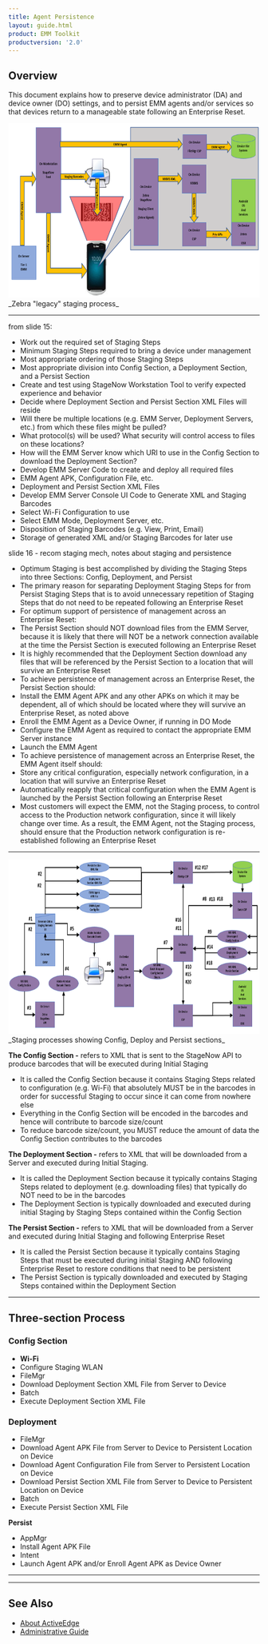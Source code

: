 ```yaml
---
title: Agent Persistence
layout: guide.html
product: EMM Toolkit
productversion: '2.0'
---
```


## Overview

This document explains how to preserve device administrator (DA) and device owner (DO) settings, and to persist EMM agents and/or services so that devices return to a manageable state following an Enterprise Reset.


<img alt="image" style="height:350px" src="legacy_staging_mechanism.png"/>
_Zebra "legacy" staging process_
<br>

-----

from slide 15:

* Work out the required set of Staging Steps​
 * Minimum Staging Steps required to bring a device under management​
 * Most appropriate ordering of those Staging Steps​
 * Most appropriate division into Config Section, a Deployment Section, and a Persist Section​
* Create and test using StageNow Workstation Tool to verify expected experience and behavior​
 * Decide where Deployment Section and Persist Section XML Files will reside​
 * Will there be multiple locations (e.g. EMM Server, Deployment Servers, etc.) from which these files might be pulled?​
 * What protocol(s) will be used?  What security will control access to files on these locations?​
 * How will the EMM Server know which URI to use in the Config Section to download the Deployment Section?​
* Develop EMM Server Code to create and deploy all required files​
 * EMM Agent APK, Configuration File, etc.​
 * Deployment and Persist Section XML Files​
* Develop EMM Server Console UI Code to Generate XML and Staging Barcodes​
 * Select Wi-Fi Configuration to use​
 * Select EMM Mode, Deployment Server, etc.​
 * Disposition of Staging Barcodes (e.g. View, Print, Email)​
 * Storage of generated XML and/or Staging Barcodes for later use

slide 16 - recom staging mech, notes about staging and persistence 

* Optimum Staging is best accomplished by dividing the Staging Steps into three Sections: Config, Deployment, and Persist​
 * The primary reason for separating Deployment Staging Steps for from Persist Staging Steps that is to avoid unnecessary repetition of Staging Steps that do not need to be repeated following an Enterprise Reset​
* For optimum support of persistence of management across an Enterprise Reset:​
 * The Persist Section should NOT download files from the EMM Server, because it is likely that there will NOT be a network connection available at the time the Persist Section is executed following an Enterprise Reset​
 * It is highly recommended that the Deployment Section download any files that will be referenced by the Persist Section to a location that will survive an Enterprise Reset​
* To achieve persistence of management across an Enterprise Reset, the Persist Section should:​
 * Install the EMM Agent APK and any other APKs on which it may be dependent, all of which should be located where they will survive an Enterprise Reset, as noted above​
 * Enroll the EMM Agent as a Device Owner, if running in DO Mode​
 * Configure the EMM Agent as required to contact the appropriate EMM Server instance​
 * Launch the EMM Agent​
* To achieve persistence of management across an Enterprise Reset, the EMM Agent itself should:​
 * Store any critical configuration, especially network configuration, in a location that will survive an Enterprise Reset​
 * Automatically reapply that critical configuration when the EMM Agent is launched by the Persist Section following an Enterprise Reset​
 * Most customers will expect the EMM, not the Staging process, to control access to the Production network configuration, since it will likely change over time.  As a result, the EMM Agent, not the Staging process, should ensure that the Production network configuration is re-established following an Enterprise Reset​

-----

<img alt="image" style="height:350px" src="staging_flowchart_no_title.png"/>
_Staging processes showing Config, Deploy and Persist sections_
<br>


**The Config Section -** refers to XML that is sent to the StageNow API to produce barcodes that will be executed during Initial Staging​
* It is called the Config Section because it contains Staging Steps related to configuration (e.g. Wi-Fi) that absolutely MUST be in the barcodes in order for successful Staging to occur since it can come from nowhere else​
* Everything in the Config Section will be encoded in the barcodes and hence will contribute to barcode size/count​
* To reduce barcode size/count, you MUST reduce the amount of data the Config Section contributes to the barcodes​

**The Deployment Section -** refers to XML that will be downloaded from a Server and executed during Initial Staging​. 
* It is called the Deployment Section because it typically contains Staging Steps related to deployment (e.g. downloading files) that typically do NOT need to be in the barcodes​
* The Deployment Section is typically downloaded and executed during initial Staging by Staging Steps contained within the Config Section​

**The Persist Section -** refers to XML that will be downloaded from a Server and executed during Initial Staging and following Enterprise Reset​
* It is called the Persist Section because it typically contains Staging Steps that must be executed during initial Staging AND following Enterprise Reset to restore conditions that need to be persistent​
* The Persist Section is typically downloaded and executed by Staging Steps contained within the Deployment Section​

-----

## Three-section Process


### Config​ Section

* **Wi-Fi**
 * Configure Staging WLAN​
* FileMgr
 * Download Deployment Section XML File from Server to Device​
* Batch	
 * Execute Deployment Section XML File​

### Deployment​

* FileMgr
 * Download Agent APK File from Server to Device​ to Persistent Location on Device​
 * Download Agent Configuration File from Server​ to Persistent Location on Device​
 * Download Persist Section XML File from Server to Device​ to Persistent Location on Device​
* Batch
 * Execute Persist Section XML File​

**Persist​**

* AppMgr
 * Install Agent APK File​
* Intent
 * Launch Agent APK and/or Enroll Agent APK as Device Owner​



-----
<!-- 

on a persistence-enabled device 

"As an EMM Partner I would like to know what the best practices are for persisting my DA and DO EMM Agents on Zebra devices so that I can ensure that I develop the solution properly so that devices return to a manageable state after an Enterprise Reset" 

that implements a secure Android launcher and/or its Kiosk Mode feature deployed using the Zebra StageNow administration tool or an enterprise mobile management (EMM) system such as those from SOTI or AirWatch. 

This process addresses configuration conflicts that exist between the Persistence Manager CSP and the Android Setup Wizard (SUW, also known as the "Welcome Screen") when attempting to restore settings of a secured device after it has been reset. To avoid these conflicts and restore the device to its original secure state, Zebra recommends the use of the "Setup Wizard Bypass" parameter of the Power Manager CSP. 

ZEBRA STAGENOW
When creating a persistent profile that includes an Enterprise Reset, use PowerMgr to set the "Bypass GMS Welcome Screen" parameter to True, as shown below. This will cause the Android Setup Wizard to be skipped when the device restarts following the reset.   

This guide explains how to persist an EMM agent and/or service on a device following an enterprise reset, a Zebra feature that erases alll device data **_except_** that which was designated as persistent.  


NOTE: The bypass setting does not persist on the device following an Enterprise Reset. If SUW bypass is desired following an Enterprise Reset, the setting (bypass=true) must be included in the same Profile that is used to initiate the Enterprise Reset. Note: The bypass flag was intended to be available as an option ONLY when Enterprise Reset is selected. However, MX 7.1 and 7.2 allow SUW bypass to be configurable regardless of the Enterprise Reset parameter setting. Once pushed to such devices, a bypass flag value of "true" will persist until an Enterprise Reset is executed or the flag is changed to "false" by a subsequent profile. 

VMWARE AIRWATCH
This section covers the specific procedures for using AirWatch to restore EHS and/or Kiosk Mode security settings on a device following an Enterprise Reset. 

IMPORTANT:
For restoration of any enterprise settings to be possible, the device must have been configured with the Zebra persistence framework in advance of the Enterprise Reset reset action. This is generally done during the initial device enrollment process. 

Enterprise settings also can be preserved immediately prior to an Enterprise Reset by using the fault tolerance settings of the AirWatch console. Zebra recommends that AirWatch customers execute Enterprise Reset in this manner. The state of such devices will be returned to their enrolled state in the EMM system (restoring the AirWatch Agent and Service) without intervention only if the device was originally enrolled using a barcode or sideload methodology.

Devices originally enrolled manually (by typing EMM server name and user credentials) cannot be returned to their enrolled state without further intervention. 

An Enterprise Reset will restore the latest Agent and Service only if the upgrade was performed through the Files/Action -> MDM Agent Upgrade method.

AIRWATCH NOTES
Devices are available for selection in List View varies by the group filtering settings of an organization.
Enterprise Reset can be selected for execution on more than one device at a time. 
The AirWatch agent will not execute an Enterprise Reset command on any device with a battery charge less than 50%. 
If an Enterprise Reset is sent to a device while it is being charged, the reset action will be executed when the battery charge level reaches 50%.   
AirWatch does not support persistence on devices in Android enterprise work-managed device mode.

 -->





-----

## See Also

* [About ActiveEdge](../about)
* [Administrative Guide](../setup)
